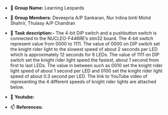 - 👋 **Group Name:** Learning Leopards
- 👀 **Group Members:** Deveepria A/P Sankaran, Nur Irdina binti Mohd Shahrir, Thulasy A/P Chandran
- 🌱 **Task description:-**
The 4-bit DIP switch and a pushbutton switch is connected to the NUCLEO-F446RE’s stm32 board. The 4-bit switch represent value from 0000 to 1111. The value of 0000 on DIP switch set the knight rider light to the slowest speed of about 2 seconds per LED which is approximately 12 seconds for 6 LEDs. The value of 1111 on DIP switch set the knight rider light speed the fastest, about 1 second from first to last LEDs. The value in between such as 0010 set the knight rider light speed of about 1 second per LED and 0100 set the knight rider light speed of about 0.3 second per LED. The link to YouTube video of representing the 4 different speeds of knight rider lights are attached below.

- 💞️ **Youtube:** 
- 📫 **References:** 
